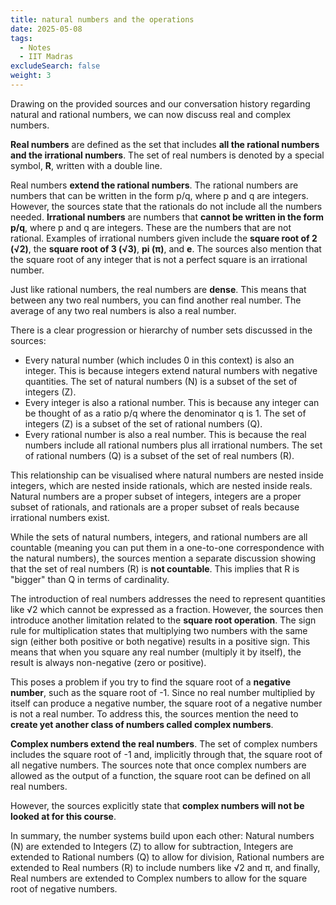 ```yaml
---
title: natural numbers and the operations
date: 2025-05-08
tags:
  - Notes 
  - IIT Madras
excludeSearch: false
weight: 3
---
```


Drawing on the provided sources and our conversation history regarding natural and rational numbers, we can now discuss real and complex numbers.

**Real numbers** are defined as the set that includes **all the rational numbers and the irrational numbers**. The set of real numbers is denoted by a special symbol, **R**, written with a double line.

Real numbers **extend the rational numbers**. The rational numbers are numbers that can be written in the form p/q, where p and q are integers. However, the sources state that the rationals do not include all the numbers needed. **Irrational numbers** are numbers that **cannot be written in the form p/q**, where p and q are integers. These are the numbers that are not rational. Examples of irrational numbers given include the **square root of 2 (√2)**, the **square root of 3 (√3)**, **pi (π)**, and **e**. The sources also mention that the square root of any integer that is not a perfect square is an irrational number.

Just like rational numbers, the real numbers are **dense**. This means that between any two real numbers, you can find another real number. The average of any two real numbers is also a real number.

There is a clear progression or hierarchy of number sets discussed in the sources:
*   Every natural number (which includes 0 in this context) is also an integer. This is because integers extend natural numbers with negative quantities. The set of natural numbers (N) is a subset of the set of integers (Z).
*   Every integer is also a rational number. This is because any integer can be thought of as a ratio p/q where the denominator q is 1. The set of integers (Z) is a subset of the set of rational numbers (Q).
*   Every rational number is also a real number. This is because the real numbers include all rational numbers plus all irrational numbers. The set of rational numbers (Q) is a subset of the set of real numbers (R).

This relationship can be visualised where natural numbers are nested inside integers, which are nested inside rationals, which are nested inside reals. Natural numbers are a proper subset of integers, integers are a proper subset of rationals, and rationals are a proper subset of reals because irrational numbers exist.

While the sets of natural numbers, integers, and rational numbers are all countable (meaning you can put them in a one-to-one correspondence with the natural numbers), the sources mention a separate discussion showing that the set of real numbers (R) is **not countable**. This implies that R is "bigger" than Q in terms of cardinality.

The introduction of real numbers addresses the need to represent quantities like √2 which cannot be expressed as a fraction. However, the sources then introduce another limitation related to the **square root operation**. The sign rule for multiplication states that multiplying two numbers with the same sign (either both positive or both negative) results in a positive sign. This means that when you square any real number (multiply it by itself), the result is always non-negative (zero or positive).

This poses a problem if you try to find the square root of a **negative number**, such as the square root of -1. Since no real number multiplied by itself can produce a negative number, the square root of a negative number is not a real number. To address this, the sources mention the need to **create yet another class of numbers called complex numbers**.

**Complex numbers extend the real numbers**. The set of complex numbers includes the square root of -1 and, implicitly through that, the square root of all negative numbers. The sources note that once complex numbers are allowed as the output of a function, the square root can be defined on all real numbers.

However, the sources explicitly state that **complex numbers will not be looked at for this course**.

In summary, the number systems build upon each other: Natural numbers (N) are extended to Integers (Z) to allow for subtraction, Integers are extended to Rational numbers (Q) to allow for division, Rational numbers are extended to Real numbers (R) to include numbers like √2 and π, and finally, Real numbers are extended to Complex numbers to allow for the square root of negative numbers.